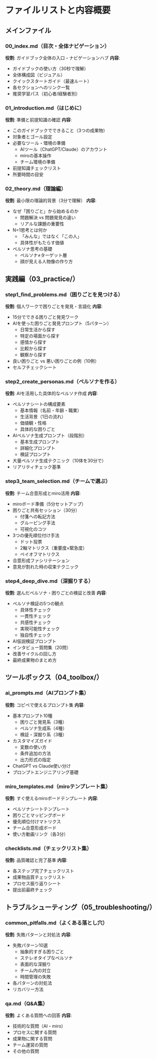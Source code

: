 # ファイルリストと内容概要

## メインファイル

### 00_index.md（目次・全体ナビゲーション）
**役割**: ガイドブック全体の入口・ナビゲーションハブ
**内容**:
- ガイドブックの使い方（30秒で理解）
- 全体構成図（ビジュアル）
- クイックスタートガイド（最速ルート）
- 各セクションへのリンク一覧
- 推奨学習パス（初心者/経験者別）

### 01_introduction.md（はじめに）
**役割**: 準備と前提知識の確認
**内容**:
- このガイドブックでできること（3つの成果物）
- 対象者とゴール設定
- 必要なツール・環境の準備
  - AIツール（ChatGPT/Claude）のアカウント
  - miroの基本操作
  - チーム環境の準備
- 前提知識チェックリスト
- 所要時間の目安

### 02_theory.md（理論編）
**役割**: 最小限の理論的背景（3分で理解）
**内容**:
- なぜ「困りごと」から始めるのか
  - 問題解決 vs 問題発見の違い
  - リアルな課題の重要性
- N=1思考とは何か
  - 「みんな」ではなく「この人」
  - 具体性がもたらす価値
- ペルソナ思考の基礎
  - ペルソナ≠ターゲット層
  - 顔が見える人物像の作り方

## 実践編（03_practice/）

### step1_find_problems.md（困りごとを見つける）
**役割**: 個人ワークで困りごとを発見・言語化
**内容**:
- 15分でできる困りごと発見ワーク
- AIを使った困りごと発見プロンプト（5パターン）
  - 日常生活から探す
  - 特定の場面から探す
  - 感情から探す
  - 比較から探す
  - 観察から探す
- 良い困りごと vs 悪い困りごとの例（10例）
- セルフチェックシート

### step2_create_personas.md（ペルソナを作る）
**役割**: AIを活用した具体的なペルソナ作成
**内容**:
- ペルソナシートの構成要素
  - 基本情報（名前・年齢・職業）
  - 生活背景（1日の流れ）
  - 価値観・性格
  - 具体的な困りごと
- AIペルソナ生成プロンプト（段階別）
  - 基本生成プロンプト
  - 詳細化プロンプト
  - 検証プロンプト
- 大量ペルソナ生成テクニック（10体を30分で）
- リアリティチェック基準

### step3_team_selection.md（チームで選ぶ）
**役割**: チーム合意形成とmiro活用
**内容**:
- miroボード準備（5分セットアップ）
- 困りごと共有セッション（30分）
  - 付箋への転記方法
  - グルーピング手法
  - 可視化のコツ
- 3つの優先順位付け手法
  - ドット投票
  - 2軸マトリクス（重要度×緊急度）
  - ペイオフマトリクス
- 合意形成ファシリテーション
- 意見が割れた時の収束テクニック

### step4_deep_dive.md（深掘りする）
**役割**: 選んだペルソナ・困りごとの検証と改善
**内容**:
- ペルソナ検証の5つの観点
  - 具体性チェック
  - 一貫性チェック
  - 共感性チェック
  - 実現可能性チェック
  - 独自性チェック
- AI仮説検証プロンプト
- インタビュー質問集（20問）
- 改善サイクルの回し方
- 最終成果物のまとめ方

## ツールボックス（04_toolbox/）

### ai_prompts.md（AIプロンプト集）
**役割**: コピペで使えるプロンプト集
**内容**:
- 基本プロンプト10種
  - 困りごと発見系（3種）
  - ペルソナ生成系（4種）
  - 検証・深掘り系（3種）
- カスタマイズガイド
  - 変数の使い方
  - 条件追加の方法
  - 出力形式の指定
- ChatGPT vs Claude使い分け
- プロンプトエンジニアリング基礎

### miro_templates.md（miroテンプレート集）
**役割**: すぐ使えるmiroボードテンプレート
**内容**:
- ペルソナシートテンプレート
- 困りごとマッピングボード
- 優先順位付けマトリクス
- チーム合意形成ボード
- 使い方動画リンク（各3分）

### checklists.md（チェックリスト集）
**役割**: 品質確認と完了基準
**内容**:
- 各ステップ完了チェックリスト
- 成果物品質チェックリスト
- プロセス振り返りシート
- 提出前最終チェック

## トラブルシューティング（05_troubleshooting/）

### common_pitfalls.md（よくある落とし穴）
**役割**: 失敗パターンと対処法
**内容**:
- 失敗パターン10選
  - 抽象的すぎる困りごと
  - ステレオタイプなペルソナ
  - 表面的な深掘り
  - チーム内の対立
  - 時間管理の失敗
- 各パターンの対処法
- リカバリー方法

### qa.md（Q&A集）
**役割**: よくある質問への回答
**内容**:
- 技術的な質問（AI・miro）
- プロセスに関する質問
- 成果物に関する質問
- チーム運営の質問
- その他の質問